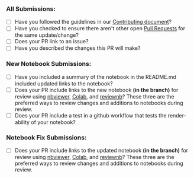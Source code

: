 ### All Submissions:

* [ ] Have you followed the guidelines in our [Contributing document](.github/CONTRIBUTING.md)?
* [ ] Have you checked to ensure there aren't other open [Pull Requests](https://github.com/microbiomedata/nmdc_notebooks/pulls) for the same update/change?
* [ ] Does your PR link to an issue?
* [ ] Have you described the changes this PR will make?

<!-- Erase any parts of this template not applicable to your Pull Request. -->

### New Notebook Submissions:

* [ ] Have you included a summary of the notebook in the README.md included updated links to the notebook?
* [ ] Does your PR include links to the new notebook **(in the branch)** for review using [nbviewer](https://nbviewer.jupyter.org/), [Colab](https://colab.research.google.com/), and [reviewnb](https://www.reviewnb.com/)? These three are the preferred ways to review changes and additions to notebooks during review.
* [ ] Does your PR include a test in a github workflow that tests the render-ability of your notebook?

### Notebook Fix Submissions:

* [ ] Does your PR include links to the updated notebook **(in the branch)** for review using [nbviewer](https://nbviewer.jupyter.org/), [Colab](https://colab.research.google.com/), and [reviewnb](https://www.reviewnb.com/)? These three are the preferred ways to review changes and additions to notebooks during review.
